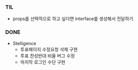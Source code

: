 ### TIL

- props를 선택적으로 하고 싶다면 interface를 생성해서 전달하기

### DONE

- Stelligence
  - 투표페이지 수정요청 삭제 구현
  - 투표 찬성반대 비율 버그 수정
  - 마지막 로그인 수단 구현

